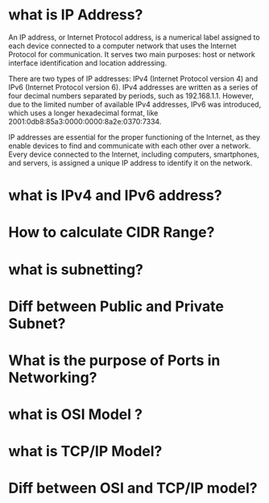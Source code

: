 # what is IP Address?
An IP address, or Internet Protocol address, is a numerical label assigned to each device connected to a computer network that uses the Internet Protocol for communication. It serves two main purposes: host or network interface identification and location addressing. 

There are two types of IP addresses: IPv4 (Internet Protocol version 4) and IPv6 (Internet Protocol version 6). IPv4 addresses are written as a series of four decimal numbers separated by periods, such as 192.168.1.1. However, due to the limited number of available IPv4 addresses, IPv6 was introduced, which uses a longer hexadecimal format, like 2001:0db8:85a3:0000:0000:8a2e:0370:7334.

IP addresses are essential for the proper functioning of the Internet, as they enable devices to find and communicate with each other over a network. Every device connected to the Internet, including computers, smartphones, and servers, is assigned a unique IP address to identify it on the network.

# what is IPv4 and IPv6 address?

# How to calculate CIDR Range?

# what is subnetting?

# Diff between Public and Private Subnet?

# What is the purpose of Ports in Networking?

# what is OSI Model ?

# what is TCP/IP Model?

# Diff between OSI and TCP/IP model?
